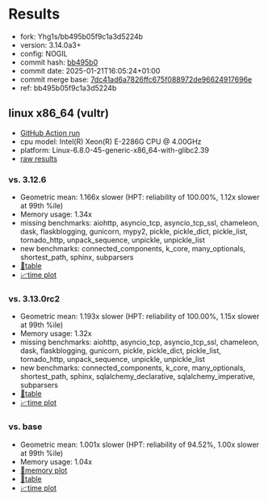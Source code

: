 # Results

- fork: Yhg1s/bb495b05f9c1a3d5224b
- version: 3.14.0a3+
- config: NOGIL
- commit hash: [bb495b0](https://github.com/Yhg1s/cpython/commit/bb495b0)
- commit date: 2025-01-21T16:05:24+01:00
- commit merge base: [7dc41ad6a7826ffc675f088972de96624917696e](https://github.com/python/cpython/commit/7dc41ad6a7826ffc675f088972de96624917696e)
- ref: bb495b05f9c1a3d5224b

## linux x86_64 (vultr)

- [GitHub Action run](https://github.com/facebookexperimental/free-threading-benchmarking/actions/runs/12889916385)
- cpu model: Intel(R) Xeon(R) E-2286G CPU @ 4.00GHz
- platform: Linux-6.8.0-45-generic-x86_64-with-glibc2.39
- [raw results](bm-20250121-vultr-x86_64-Yhg1s-bb495b05f9c1a3d5224b-3.14.0a3%2B-bb495b0.json)

### vs. 3.12.6

- Geometric mean: 1.166x slower (HPT: reliability of 100.00%, 1.12x slower at 99th %ile)
- Memory usage: 1.34x
- missing benchmarks: aiohttp, asyncio_tcp, asyncio_tcp_ssl, chameleon, dask, flaskblogging, gunicorn, mypy2, pickle, pickle_dict, pickle_list, tornado_http, unpack_sequence, unpickle, unpickle_list
- new benchmarks: connected_components, k_core, many_optionals, shortest_path, sphinx, subparsers
- [📄table](bm-20250121-vultr-x86_64-Yhg1s-bb495b05f9c1a3d5224b-3.14.0a3%2B-bb495b0-vs-3.12.6.md)
- [📈time plot](bm-20250121-vultr-x86_64-Yhg1s-bb495b05f9c1a3d5224b-3.14.0a3%2B-bb495b0-vs-3.12.6.svg)

### vs. 3.13.0rc2

- Geometric mean: 1.193x slower (HPT: reliability of 100.00%, 1.15x slower at 99th %ile)
- Memory usage: 1.32x
- missing benchmarks: aiohttp, asyncio_tcp, asyncio_tcp_ssl, chameleon, dask, flaskblogging, gunicorn, pickle, pickle_dict, pickle_list, tornado_http, unpack_sequence, unpickle, unpickle_list
- new benchmarks: connected_components, k_core, many_optionals, shortest_path, sphinx, sqlalchemy_declarative, sqlalchemy_imperative, subparsers
- [📄table](bm-20250121-vultr-x86_64-Yhg1s-bb495b05f9c1a3d5224b-3.14.0a3%2B-bb495b0-vs-3.13.0rc2.md)
- [📈time plot](bm-20250121-vultr-x86_64-Yhg1s-bb495b05f9c1a3d5224b-3.14.0a3%2B-bb495b0-vs-3.13.0rc2.svg)

### vs. base

- Geometric mean: 1.001x slower (HPT: reliability of 94.52%, 1.00x slower at 99th %ile)
- Memory usage: 1.04x
- [🧠memory plot](bm-20250121-vultr-x86_64-Yhg1s-bb495b05f9c1a3d5224b-3.14.0a3%2B-bb495b0-vs-base-mem.svg)
- [📄table](bm-20250121-vultr-x86_64-Yhg1s-bb495b05f9c1a3d5224b-3.14.0a3%2B-bb495b0-vs-base.md)
- [📈time plot](bm-20250121-vultr-x86_64-Yhg1s-bb495b05f9c1a3d5224b-3.14.0a3%2B-bb495b0-vs-base.svg)

